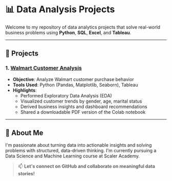 # 📊 Data Analysis Projects

Welcome to my repository of data analytics projects that solve real-world business problems using **Python**, **SQL**, **Excel**, and **Tableau**.

---

## 📁 Projects

### 1. [Walmart Customer Analysis](Walmart_insights_HJ.ipynb%20-%20Colab.pdf)
- **Objective**: Analyze Walmart customer purchase behavior
- **Tools Used**: Python (Pandas, Matplotlib, Seaborn), Tableau
- **Highlights**:
  - Performed Exploratory Data Analysis (EDA)
  - Visualized customer trends by gender, age, marital status
  - Derived business insights and dashboard recommendations
  - Shared a downloadable PDF version of the Colab notebook







---

## 📌 About Me

I'm passionate about turning data into actionable insights and solving problems with structured, data-driven thinking. I'm currently pursuing a Data Science and Machine Learning course at Scaler Academy.

> 📫 **Let's connect on GitHub and collaborate on meaningful data stories!**

